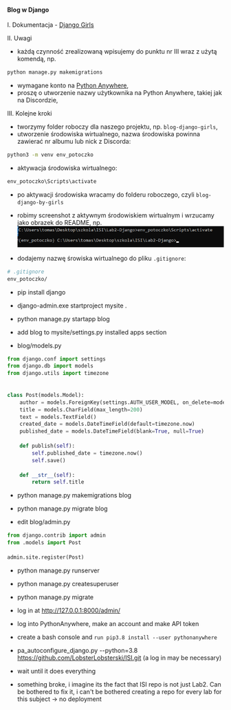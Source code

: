 #### Blog w Django

I. Dokumentacja - [Django Girls](https://tutorial.djangogirls.org/pl/)

II. Uwagi  
- każdą czynność zrealizowaną wpisujemy do punktu nr III wraz z użytą komendą, np.  
```bash
python manage.py makemigrations
```
- wymagane konto na [Python Anywhere](https://www.pythonanywhere.com/),  
- proszę o utworzenie nazwy użytkownika na Python Anywhere, takiej jak na Discordzie,  

III. Kolejne kroki
- tworzymy folder roboczy dla naszego projektu, np. `blog-django-girls`,  
- utworzenie środowiska wirtualnego, nazwa środowiska powinna zawierać nr albumu lub nick z Discorda:  
```bash
python3 -m venv env_potoczko
```
- aktywacja środowiska wirtualnego:  
```cmd
env_potoczko\Scripts\activate
```
- po aktywacji środowiska wracamy do folderu roboczego, czyli `blog-django-by-girls`
- robimy screenshot z aktywnym środowiskiem wirtualnym i wrzucamy jako obrazek do README, np.  
![venv](venv-screenshot.png)

- dodajemy nazwę śrowiska wirtualnego do pliku `.gitignore`:  
```bash
# .gitignore
env_potoczko/
```
- pip install django

- django-admin.exe startproject mysite .

- python manage.py startapp blog

- add blog to mysite/settings.py installed apps section

- blog/models.py
```python
from django.conf import settings
from django.db import models
from django.utils import timezone


class Post(models.Model):
    author = models.ForeignKey(settings.AUTH_USER_MODEL, on_delete=models.CASCADE)
    title = models.CharField(max_length=200)
    text = models.TextField()
    created_date = models.DateTimeField(default=timezone.now)
    published_date = models.DateTimeField(blank=True, null=True)

    def publish(self):
        self.published_date = timezone.now()
        self.save()

    def __str__(self):
        return self.title
```

- python manage.py makemigrations blog

- python manage.py migrate blog

- edit blog/admin.py

```python
from django.contrib import admin
from .models import Post

admin.site.register(Post)
```
- python manage.py runserver

- python manage.py createsuperuser

- python manage.py migrate

- log in at  http://127.0.0.1:8000/admin/

- log into PythonAnywhere, make an account and make API token

- create a bash console and ```run pip3.8 install --user pythonanywhere```

- pa_autoconfigure_django.py --python=3.8 https://github.com/LobsterLobsterski/ISI.git (a log in may be necessary)

- wait until it does everything

- something broke, i imagine its the fact that ISI repo is not just Lab2. Can be bothered to fix it, i can't be bothered creating a repo for every lab for this subject -> no deployment



